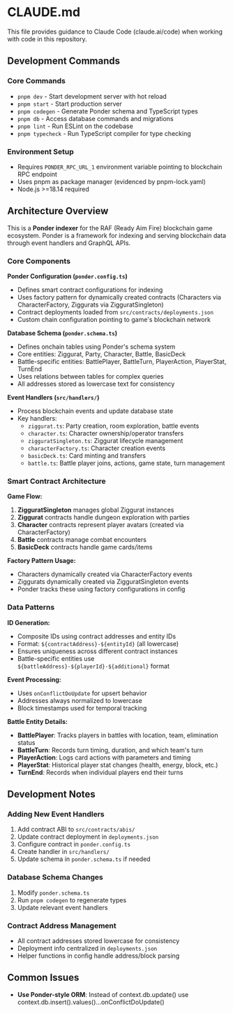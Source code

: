 # CLAUDE.md

This file provides guidance to Claude Code (claude.ai/code) when working with code in this repository.

## Development Commands

### Core Commands
- `pnpm dev` - Start development server with hot reload
- `pnpm start` - Start production server
- `pnpm codegen` - Generate Ponder schema and TypeScript types
- `pnpm db` - Access database commands and migrations
- `pnpm lint` - Run ESLint on the codebase
- `pnpm typecheck` - Run TypeScript compiler for type checking

### Environment Setup
- Requires `PONDER_RPC_URL_1` environment variable pointing to blockchain RPC endpoint
- Uses pnpm as package manager (evidenced by pnpm-lock.yaml)
- Node.js >=18.14 required

## Architecture Overview

This is a **Ponder indexer** for the RAF (Ready Aim Fire) blockchain game ecosystem. Ponder is a framework for indexing and serving blockchain data through event handlers and GraphQL APIs.

### Core Components

**Ponder Configuration (`ponder.config.ts`)**
- Defines smart contract configurations for indexing
- Uses factory pattern for dynamically created contracts (Characters via CharacterFactory, Ziggurats via ZigguratSingleton)
- Contract deployments loaded from `src/contracts/deployments.json`
- Custom chain configuration pointing to game's blockchain network

**Database Schema (`ponder.schema.ts`)**
- Defines onchain tables using Ponder's schema system
- Core entities: Ziggurat, Party, Character, Battle, BasicDeck
- Battle-specific entities: BattlePlayer, BattleTurn, PlayerAction, PlayerStat, TurnEnd
- Uses relations between tables for complex queries
- All addresses stored as lowercase text for consistency

**Event Handlers (`src/handlers/`)**
- Process blockchain events and update database state
- Key handlers:
  - `ziggurat.ts`: Party creation, room exploration, battle events
  - `character.ts`: Character ownership/operator transfers
  - `zigguratSingleton.ts`: Ziggurat lifecycle management
  - `characterFactory.ts`: Character creation events
  - `basicDeck.ts`: Card minting and transfers
  - `battle.ts`: Battle player joins, actions, game state, turn management

### Smart Contract Architecture

**Game Flow:**
1. **ZigguratSingleton** manages global Ziggurat instances
2. **Ziggurat** contracts handle dungeon exploration with parties
3. **Character** contracts represent player avatars (created via CharacterFactory)
4. **Battle** contracts manage combat encounters
5. **BasicDeck** contracts handle game cards/items

**Factory Pattern Usage:**
- Characters dynamically created via CharacterFactory events
- Ziggurats dynamically created via ZigguratSingleton events
- Ponder tracks these using factory configurations in config

### Data Patterns

**ID Generation:**
- Composite IDs using contract addresses and entity IDs
- Format: `${contractAddress}-${entityId}` (all lowercase)
- Ensures uniqueness across different contract instances
- Battle-specific entities use `${battleAddress}-${playerId}-${additional}` format

**Event Processing:**
- Uses `onConflictDoUpdate` for upsert behavior
- Addresses always normalized to lowercase
- Block timestamps used for temporal tracking

**Battle Entity Details:**
- **BattlePlayer**: Tracks players in battles with location, team, elimination status
- **BattleTurn**: Records turn timing, duration, and which team's turn
- **PlayerAction**: Logs card actions with parameters and timing
- **PlayerStat**: Historical player stat changes (health, energy, block, etc.)
- **TurnEnd**: Records when individual players end their turns

## Development Notes

### Adding New Event Handlers
1. Add contract ABI to `src/contracts/abis/`
2. Update contract deployment in `deployments.json`
3. Configure contract in `ponder.config.ts`
4. Create handler in `src/handlers/`
5. Update schema in `ponder.schema.ts` if needed

### Database Schema Changes
1. Modify `ponder.schema.ts`
2. Run `pnpm codegen` to regenerate types
3. Update relevant event handlers

### Contract Address Management
- All contract addresses stored lowercase for consistency
- Deployment info centralized in `deployments.json`
- Helper functions in config handle address/block parsing

## Common Issues

- **Use Ponder-style ORM**: Instead of context.db.update() use context.db.insert().values()...onConflictDoUpdate()